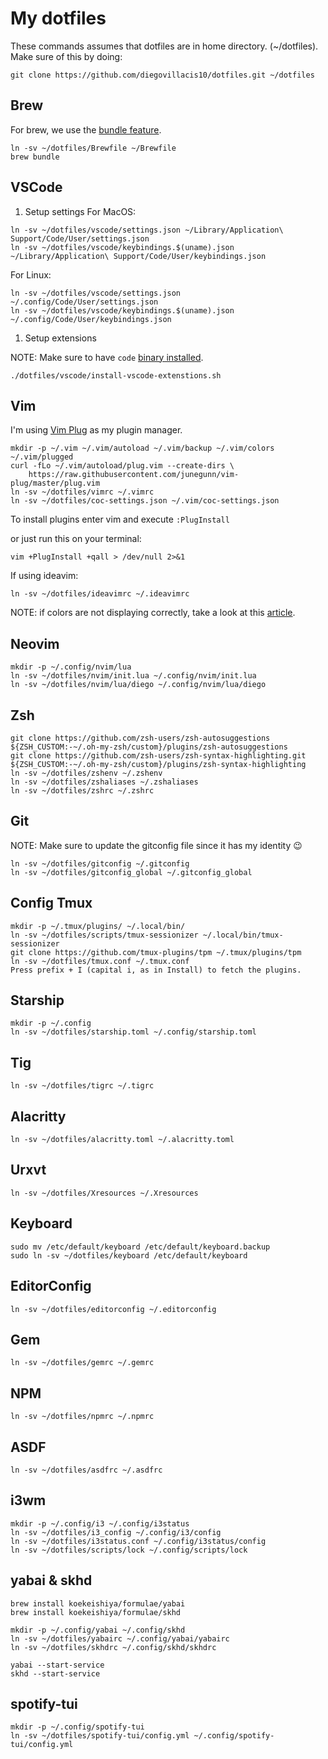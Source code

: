 # My dotfiles

These commands assumes that dotfiles are in home directory. (~/dotfiles).
Make sure of this by doing:

```
git clone https://github.com/diegovillacis10/dotfiles.git ~/dotfiles
```

## Brew

For brew, we use the [bundle feature](https://docs.brew.sh/Manpage#bundle-subcommand).

```shell
ln -sv ~/dotfiles/Brewfile ~/Brewfile
brew bundle
```

## VSCode

1. Setup settings
   For MacOS:

```shell
ln -sv ~/dotfiles/vscode/settings.json ~/Library/Application\ Support/Code/User/settings.json
ln -sv ~/dotfiles/vscode/keybindings.$(uname).json ~/Library/Application\ Support/Code/User/keybindings.json
```

For Linux:

```shell
ln -sv ~/dotfiles/vscode/settings.json ~/.config/Code/User/settings.json
ln -sv ~/dotfiles/vscode/keybindings.$(uname).json ~/.config/Code/User/keybindings.json
```

1. Setup extensions

NOTE: Make sure to have `code` [binary installed](https://code.visualstudio.com/docs/setup/mac#_launching-from-the-command-line).

```shell
./dotfiles/vscode/install-vscode-extenstions.sh
```

## Vim

I'm using [Vim Plug](https://github.com/junegunn/vim-plug) as my plugin manager.

```shell
mkdir -p ~/.vim ~/.vim/autoload ~/.vim/backup ~/.vim/colors ~/.vim/plugged
curl -fLo ~/.vim/autoload/plug.vim --create-dirs \
    https://raw.githubusercontent.com/junegunn/vim-plug/master/plug.vim
ln -sv ~/dotfiles/vimrc ~/.vimrc
ln -sv ~/dotfiles/coc-settings.json ~/.vim/coc-settings.json
```

To install plugins enter vim and execute `:PlugInstall`

or just run this on your terminal:

```shell
vim +PlugInstall +qall > /dev/null 2>&1
```

If using ideavim:

```shell
ln -sv ~/dotfiles/ideavimrc ~/.ideavimrc
```

NOTE: if colors are not displaying correctly, take a look at this [article](https://weibeld.net/terminals-and-shells/italics.html).

## Neovim

```shell
mkdir -p ~/.config/nvim/lua
ln -sv ~/dotfiles/nvim/init.lua ~/.config/nvim/init.lua
ln -sv ~/dotfiles/nvim/lua/diego ~/.config/nvim/lua/diego
```

## Zsh

```shell
git clone https://github.com/zsh-users/zsh-autosuggestions ${ZSH_CUSTOM:-~/.oh-my-zsh/custom}/plugins/zsh-autosuggestions
git clone https://github.com/zsh-users/zsh-syntax-highlighting.git ${ZSH_CUSTOM:-~/.oh-my-zsh/custom}/plugins/zsh-syntax-highlighting
ln -sv ~/dotfiles/zshenv ~/.zshenv
ln -sv ~/dotfiles/zshaliases ~/.zshaliases
ln -sv ~/dotfiles/zshrc ~/.zshrc
```

## Git

NOTE: Make sure to update the gitconfig file since it has my identity 😉

```shell
ln -sv ~/dotfiles/gitconfig ~/.gitconfig
ln -sv ~/dotfiles/gitconfig_global ~/.gitconfig_global
```

## Config Tmux

```shell
mkdir -p ~/.tmux/plugins/ ~/.local/bin/
ln -sv ~/dotfiles/scripts/tmux-sessionizer ~/.local/bin/tmux-sessionizer
git clone https://github.com/tmux-plugins/tpm ~/.tmux/plugins/tpm
ln -sv ~/dotfiles/tmux.conf ~/.tmux.conf
Press prefix + I (capital i, as in Install) to fetch the plugins.
```

## Starship

```shell
mkdir -p ~/.config
ln -sv ~/dotfiles/starship.toml ~/.config/starship.toml
```

## Tig

```shell
ln -sv ~/dotfiles/tigrc ~/.tigrc
```

## Alacritty

```shell
ln -sv ~/dotfiles/alacritty.toml ~/.alacritty.toml
```

## Urxvt

```shell
ln -sv ~/dotfiles/Xresources ~/.Xresources
```

## Keyboard

```shell
sudo mv /etc/default/keyboard /etc/default/keyboard.backup
sudo ln -sv ~/dotfiles/keyboard /etc/default/keyboard
```

## EditorConfig

```shell
ln -sv ~/dotfiles/editorconfig ~/.editorconfig
```

## Gem

```shell
ln -sv ~/dotfiles/gemrc ~/.gemrc
```

## NPM

```shell
ln -sv ~/dotfiles/npmrc ~/.npmrc
```

## ASDF

```shell
ln -sv ~/dotfiles/asdfrc ~/.asdfrc
```

## i3wm

```shell
mkdir -p ~/.config/i3 ~/.config/i3status
ln -sv ~/dotfiles/i3_config ~/.config/i3/config
ln -sv ~/dotfiles/i3status.conf ~/.config/i3status/config
ln -sv ~/dotfiles/scripts/lock ~/.config/scripts/lock
```

## yabai & skhd

```shell
brew install koekeishiya/formulae/yabai
brew install koekeishiya/formulae/skhd

mkdir -p ~/.config/yabai ~/.config/skhd
ln -sv ~/dotfiles/yabairc ~/.config/yabai/yabairc
ln -sv ~/dotfiles/skhdrc ~/.config/skhd/skhdrc

yabai --start-service
skhd --start-service
```

## spotify-tui

```shell
mkdir -p ~/.config/spotify-tui
ln -sv ~/dotfiles/spotify-tui/config.yml ~/.config/spotify-tui/config.yml
```

